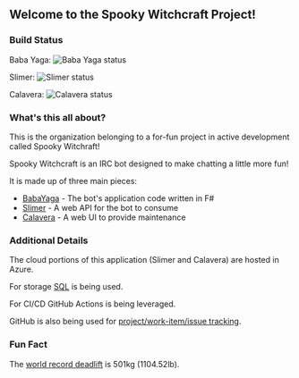 ## Welcome to the Spooky Witchcraft Project!

### Build Status
Baba Yaga: ![Baba Yaga status](https://github.com/spookywitchcraft/babayaga/actions/workflows/deploy.yml/badge.svg)

Slimer: ![Slimer status](https://github.com/spookywitchcraft/slimer/actions/workflows/deploy.yml/badge.svg?event=push)

Calavera: ![Calavera status](https://github.com/spookywitchcraft/calavera/actions/workflows/azure-static-web-apps-delightful-grass-00084410f.yml/badge.svg?event=push)

### What's this all about?

This is the organization belonging to a for-fun project in active development called Spooky Witchraft!

Spooky Witchcraft is an IRC bot designed to make chatting a little more fun!

It is made up of three main pieces:

* [BabaYaga](https://github.com/SpookyWitchcraft/BabaYaga) - The bot's application code written in F#
* [Slimer](https://github.com/SpookyWitchcraft/Slimer) - A web API for the bot to consume
* [Calavera](https://github.com/SpookyWitchcraft/Calavera) - A web UI to provide maintenance

### Additional Details

The cloud portions of this application (Slimer and Calavera) are hosted in Azure.

For storage [SQL](https://github.com/SpookyWitchcraft/Sql) is being used.

For CI/CD GitHub Actions is being leveraged.

GitHub is also being used for [project/work-item/issue tracking](https://github.com/orgs/SpookyWitchcraft/projects/1).

### Fun Fact
The [world record deadlift](https://www.youtube.com/watch?v=2kEC7X1FUIg) is 501kg (1104.52lb).
